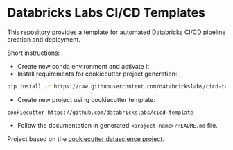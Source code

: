 # Databricks Labs CI/CD Templates

This repository provides a template for automated Databricks CI/CD pipeline creation and deployment.

Short instructions: 
- Create new conda environment and activate it
- Install requirements for cookiecutter project generation:
```bash
pip install -r https://raw.githubusercontent.com/databrickslabs/cicd-templates/master/requirements.txt
```
- Create new project using cookiecutter template:
```
cookiecutter https://github.com/databrickslabs/cicd-template
```
- Follow the documentation in generated `<project-name>/README.md` file.


Project based on the [cookiecutter datascience project](https://drivendata.github.io/cookiecutter-data-science).
